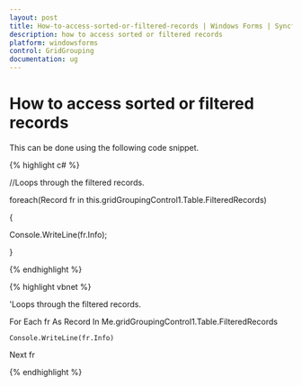 ```yaml
---
layout: post
title: How-to-access-sorted-or-filtered-records | Windows Forms | Syncfusion
description: how to access sorted or filtered records
platform: windowsforms
control: GridGrouping
documentation: ug
---
```


# How to access sorted or filtered records

This can be done using the following code snippet.

{% highlight c# %}



//Loops through the filtered records.

foreach(Record fr in this.gridGroupingControl1.Table.FilteredRecords)

{

Console.WriteLine(fr.Info);

}

{% endhighlight %}

{% highlight vbnet %}



'Loops through the filtered records.

For Each fr As Record In Me.gridGroupingControl1.Table.FilteredRecords

    Console.WriteLine(fr.Info)

Next fr

{% endhighlight %}

